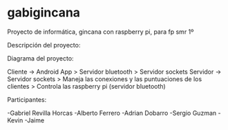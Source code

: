 # gabigincana
Proyecto de informática, gincana con raspberry pi, para fp smr 1º

Descripción del proyecto:


Diagrama del proyecto:

Cliente -> Android App > Servidor bluetooth > Servidor sockets
Servidor -> Servidor sockets > Maneja las conexiones y las puntuaciones de los clientes > Controla las raspberry pi (servidor bluetooth)

Participantes:

-Gabriel Revilla Horcas
-Alberto Ferrero
-Adrian Dobarro
-Sergio Guzman
-Kevin
-Jaime
